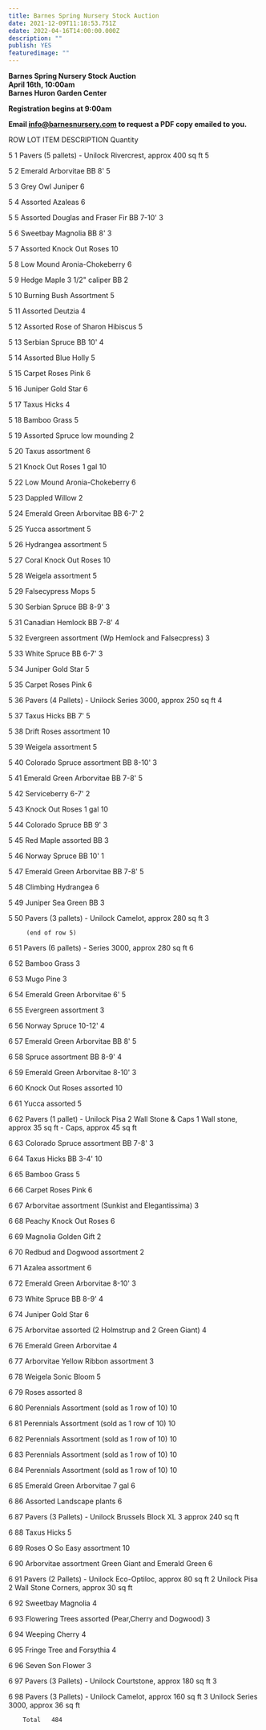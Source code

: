 ```yaml
---
title: Barnes Spring Nursery Stock Auction
date: 2021-12-09T11:18:53.751Z
edate: 2022-04-16T14:00:00.000Z
description: ""
publish: YES
featuredimage: ""
---
```

**Barnes Spring Nursery Stock Auction**\
**April 16th, 10:00am**\
**Barnes Huron Garden Center**

**Registration begins at 9:00am**

**Email info@barnesnursery.com to request a PDF copy emailed to you.**

ROW	LOT	ITEM DESCRIPTION	Quantity
			
5	1	Pavers  (5 pallets) -  Unilock Rivercrest, approx 400 sq ft	5
			
5	2	Emerald Arborvitae BB 8'	5
			
5	3	Grey Owl Juniper	6
			
5	4	Assorted Azaleas	6
			
5	5	Assorted Douglas and Fraser Fir BB 7-10'	3
			
5	6	Sweetbay Magnolia BB 8'	3
			
5	7	Assorted Knock Out Roses	10
			
5	8	Low Mound Aronia-Chokeberry	6
			
5	9	Hedge Maple 3 1/2" caliper  BB	2
			
5	10	Burning Bush Assortment	5
			
5	11	Assorted Deutzia	4
			
5	12	Assorted Rose of Sharon Hibiscus	5
			
5	13	Serbian Spruce BB 10'	4
			
5	14	Assorted Blue Holly	5
			
5	15	Carpet Roses Pink	6
			
5	16	Juniper Gold Star	6
			
5	17	Taxus Hicks	4
			
5	18	Bamboo Grass	5
			
5	19	Assorted Spruce low mounding	2
			
5	20	Taxus assortment	6
			
5	21	Knock Out Roses 1 gal	10
			
5	22	Low Mound Aronia-Chokeberry	6
			
5	23	Dappled Willow	2
			
5	24	Emerald Green Arborvitae BB 6-7'	2
			
5	25	Yucca assortment	5
			
5	26	Hydrangea assortment	5
			
5	27	Coral Knock Out Roses	10
			
5	28	Weigela assortment	5
			
5	29	Falsecypress Mops	5
			
5	30	Serbian Spruce BB 8-9'	3
			
5	31	Canadian Hemlock BB 7-8'	4
			
5	32	Evergreen assortment (Wp Hemlock and Falsecpress) 	3
			
5	33	White Spruce BB 6-7'	3
			
5	34	Juniper Gold Star	5
			
5	35	Carpet Roses Pink	6
			
5	36	Pavers (4 Pallets) - Unilock Series 3000, approx 250 sq ft	4
			
5	37	Taxus Hicks BB 7'	5
			
5	38	Drift Roses assortment	10
			
5	39	Weigela assortment	5
			
5	40	Colorado Spruce assortment BB 8-10'	3
			
5	41	Emerald Green Arborvitae BB 7-8'	5
			
5	42	Serviceberry 6-7'	2
			
5	43	Knock Out Roses 1 gal	10
			
5	44	Colorado Spruce BB 9'	3
			
5	45	Red Maple assorted BB	3
			
5	46	Norway Spruce BB 10'	1
			
5	47	Emerald Green Arborvitae BB 7-8'	5
			
5	48	Climbing Hydrangea	6
	 		
5	49	Juniper Sea Green BB	3
			
5	50	Pavers (3 pallets) - Unilock Camelot, approx 280 sq ft	3
			
		 (end of row 5)	
			
6	51	Pavers (6 pallets) - Series 3000, approx 280 sq ft	6
			
6	52	Bamboo Grass	3
			
6	53	Mugo Pine	3
			
6	54	Emerald Green Arborvitae  6'	5
			
6	55	Evergreen assortment	3
			
6	56	Norway Spruce 10-12'	4
			
6	57	Emerald Green Arborvitae BB 8'	5
			
6	58	Spruce assortment BB 8-9'	4
			
6	59	Emerald Green Arborvitae 8-10' 	3
			
6	60	Knock Out Roses assorted	10
			
6	61	Yucca assorted	5
			
6	62	Pavers (1 pallet) - Unilock Pisa 2 Wall Stone & Caps	1
		Wall stone, approx 35 sq ft - Caps, approx 45 sq ft	
			
6	63	Colorado Spruce assortment BB 7-8'	3
			
6	64	Taxus Hicks BB 3-4'	10
			
6	65	Bamboo Grass	5
			
6	66	Carpet Roses Pink	6
			
6	67	Arborvitae assortment (Sunkist and Elegantissima)	3
			
6	68	Peachy Knock Out Roses	6
		 	
6	69	Magnolia Golden Gift	2
			
6	70	Redbud and Dogwood assortment	2
			
6	71	Azalea assortment	6
			
6	72	Emerald Green Arborvitae 8-10'	3
			
6	73	White Spruce BB 8-9'	4
			
6	74	Juniper Gold Star	6
			
6	75	Arborvitae assorted (2 Holmstrup and 2 Green Giant)	4
			
6	76	Emerald Green Arborvitae	4
			
6	77	Arborvitae Yellow Ribbon assortment	3
			
6	78	Weigela Sonic Bloom	5
			
6	79	Roses assorted	8
			
6	80	Perennials Assortment  (sold as 1 row of 10)	10
			
6	81	Perennials Assortment  (sold as 1 row of 10)	10
	 		
6	82	Perennials Assortment  (sold as 1 row of 10)	10
			
6	83	Perennials Assortment  (sold as 1 row of 10)	10
			
6	84	Perennials Assortment  (sold as 1 row of 10)	10
			
6	85	Emerald Green Arborvitae 7 gal	6
			
6	86	Assorted Landscape plants	6
			
6	87	Pavers (3 Pallets) - Unilock Brussels Block XL	3
		approx 240 sq ft	
			
6	88	Taxus Hicks	5
			
6	89	Roses O So Easy assortment	10
			
6	90	Arborvitae assortment Green Giant and Emerald Green	6
			
6	91	Pavers (2 Pallets) - Unilock Eco-Optiloc, approx 80 sq ft	2
		Unilock Pisa 2 Wall Stone Corners, approx 30 sq ft	
			
6	92	Sweetbay Magnolia	4
			
6	93	Flowering Trees assorted (Pear,Cherry and Dogwood)	3
	 		
6	94	Weeping Cherry	4
			
6	95	Fringe Tree and Forsythia	4
			
6	96	Seven Son Flower	3
			
6	97	Pavers (3 Pallets) - Unilock Courtstone, approx 180 sq ft	3
			
6	98	Pavers (3 Pallets) - Unilock Camelot, approx 160 sq ft	3
		Unilock Series 3000, approx 36 sq ft	
			
		Total 	484